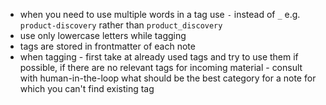 - when you need to use multiple words in a tag use `-` instead of `_` e.g. `product-discovery` rather than `product_discovery`
- use only lowercase letters while tagging
- tags are stored in frontmatter of each note
- when tagging - first take at already used tags and try to use them if possible, if there are no relevant tags for incoming material - consult with human-in-the-loop what should be the best category for a note for which you can't find existing tag